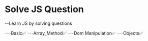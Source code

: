 # Solve JS  Question

--Learn JS by solving  questions

---Basic✅️
---Array_Method✅️
---Dom Manipulation✅️
---Objects✅️
